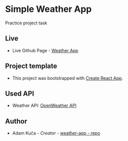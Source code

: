 # Simple Weather App

Practice project task

## Live

- Live Github Page - [Weather App](https://adkuca.github.io/weather-app/)

## Project template

- This project was bootstrapped with [Create React App](https://github.com/facebook/create-react-app).

## Used API

- Weather API: [OpenWeather API](https://openweathermap.org/api)

## Author

- Adam Kuča - _Creator_ - [weather-app - repo](https://github.com/adkuca/weather-app)
